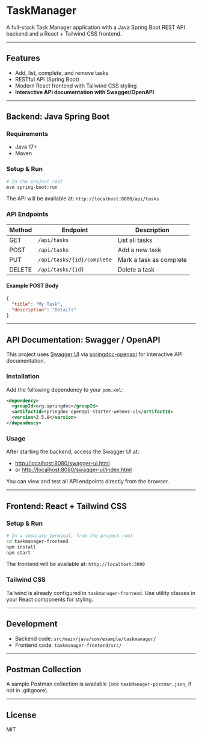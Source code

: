 # TaskManager

A full-stack Task Manager application with a Java Spring Boot REST API backend and a React + Tailwind CSS frontend.

---

## Features
- Add, list, complete, and remove tasks
- RESTful API (Spring Boot)
- Modern React frontend with Tailwind CSS styling
- **Interactive API documentation with Swagger/OpenAPI**

---

## Backend: Java Spring Boot

### Requirements
- Java 17+
- Maven

### Setup & Run
```sh
# In the project root
mvn spring-boot:run
```
The API will be available at: `http://localhost:8080/api/tasks`

### API Endpoints
| Method | Endpoint                        | Description                |
|--------|----------------------------------|----------------------------|
| GET    | `/api/tasks`                    | List all tasks             |
| POST   | `/api/tasks`                    | Add a new task             |
| PUT    | `/api/tasks/{id}/complete`      | Mark a task as complete    |
| DELETE | `/api/tasks/{id}`               | Delete a task              |

#### Example POST Body
```json
{
  "title": "My Task",
  "description": "Details"
}
```

---

## API Documentation: Swagger / OpenAPI

This project uses [Swagger UI](https://swagger.io/tools/swagger-ui/) via [springdoc-openapi](https://springdoc.org/) for interactive API documentation.

### Installation
Add the following dependency to your `pom.xml`:
```xml
<dependency>
  <groupId>org.springdoc</groupId>
  <artifactId>springdoc-openapi-starter-webmvc-ui</artifactId>
  <version>2.5.0</version>
</dependency>
```

### Usage
After starting the backend, access the Swagger UI at:
- [http://localhost:8080/swagger-ui.html](http://localhost:8080/swagger-ui.html)
- or [http://localhost:8080/swagger-ui/index.html](http://localhost:8080/swagger-ui/index.html)

You can view and test all API endpoints directly from the browser.

---

## Frontend: React + Tailwind CSS

### Setup & Run
```sh
# In a separate terminal, from the project root
cd taskmanager-frontend
npm install
npm start
```
The frontend will be available at: `http://localhost:3000`

### Tailwind CSS
Tailwind is already configured in `taskmanager-frontend`. Use utility classes in your React components for styling.

---

## Development
- Backend code: `src/main/java/com/example/taskmanager/`
- Frontend code: `taskmanager-frontend/src/`

---

## Postman Collection
A sample Postman collection is available (see `taskManager-postman.json`, if not in .gitignore).

---

## License
MIT
